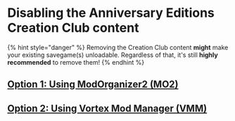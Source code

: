 # Disabling the Anniversary Editions Creation Club content

{% hint style="danger" %}
Removing the Creation Club content **might** make your existing savegame(s) unloadable. Regardless of that, it's still **highly recommended** to remove them!
{% endhint %}

## [Option 1: Using ModOrganizer2 (MO2)](using-modorganizer2.md)

## [Option 2: Using Vortex Mod Manager (VMM)](using-vortex-mod-manager.md)
